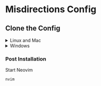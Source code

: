# Misdirections Config

## Clone the Config

<details><summary> Linux and Mac </summary>

```sh
git clone https://github.com/misdirection/misdirections-config.git  "${XDG_CONFIG_HOME:-$HOME/.config}"/nvim
```

</details>

<details><summary> Windows </summary>

If you're using `cmd.exe`:

```
git clone https://github.com/misdirection/nvim-config.git %localappdata%\nvim\
```

If you're using `powershell.exe`

```
git clone https://github.com/misdirection/nvim-config.git  $env:LOCALAPPDATA\nvim\
```

</details>

### Post Installation

Start Neovim

```sh
nvim
```
